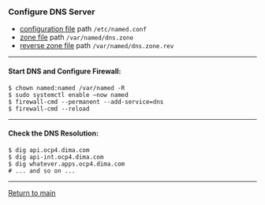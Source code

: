 ### Configure DNS Server
- [configuration file](./named.conf) path  `/etc/named.conf`
- [zone file](./dns.zone) path `/var/named/dns.zone`
- [reverse zone file](./dns.zone.rev) path `/var/named/dns.zone.rev`
___
#### Start DNS and Configure Firewall:
```
$ chown named:named /var/named -R
$ sudo systemctl enable –now named
$ firewall-cmd --permanent --add-service=dns 
$ firewall-cmd --reload
```
___
#### Check the DNS Resolution:
```
$ dig api.ocp4.dima.com
$ dig api-int.ocp4.dima.com
$ dig whatever.apps.ocp4.dima.com
# ... and so on ...
```
___
[Return to main](../README.md)
